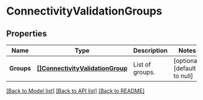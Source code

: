 # ConnectivityValidationGroups

## Properties
Name | Type | Description | Notes
------------ | ------------- | ------------- | -------------
**Groups** | [**[]ConnectivityValidationGroup**](ConnectivityValidationGroup.md) | List of groups. | [optional] [default to null]

[[Back to Model list]](../README.md#documentation-for-models) [[Back to API list]](../README.md#documentation-for-api-endpoints) [[Back to README]](../README.md)

